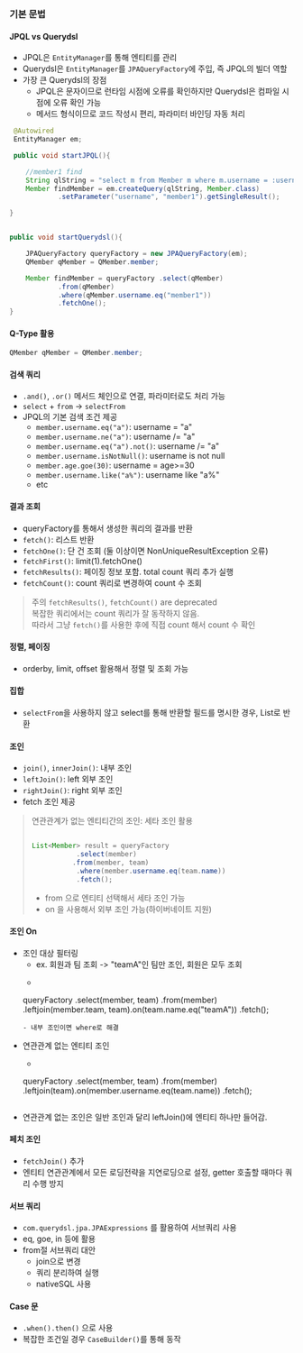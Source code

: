 ### 기본 문법

#### JPQL vs Querydsl


- JPQL은 `EntityManager`를 통해 엔티티를 관리
- Querydsl은 `EntityManager`를 `JPAQueryFactory`에 주입, 즉 JPQL의 빌더 역할
- 가장 큰 Querydsl의 장점
    - JPQL은 문자이므로 런타임 시점에 오류를 확인하지만 Querydsl은 컴파일 시점에 오류 확인 가능
    - 메서드 형식이므로 코드 작성시 편리, 파라미터 바인딩 자동 처리


```java
 @Autowired
 EntityManager em;

 public void startJPQL(){

    //member1 find
    String qlString = "select m from Member m where m.username = :username";
    Member findMember = em.createQuery(qlString, Member.class)
            .setParameter("username", "member1").getSingleResult();

}


public void startQuerydsl(){

    JPAQueryFactory queryFactory = new JPAQueryFactory(em); 
	QMember qMember = QMember.member;

    Member findMember = queryFactory .select(qMember)
            .from(qMember)
            .where(qMember.username.eq("member1"))
            .fetchOne(); 
}
```

#### Q-Type 활용

```java
QMember qMember = QMember.member;

```
#### 검색 쿼리
- `.and()`, `.or()` 메서드 체인으로 연결, 파라미터로도 처리 가능
- `select` + `from` -> `selectFrom`
- JPQL의 기본 검색 조건 제공
    - `member.username.eq("a")`: username = "a"
    - `member.username.ne("a")`: username /= "a"
    - `member.username.eq("a").not()`: username /= "a"
    - `member.username.isNotNull()`: username is not null
    - `member.age.goe(30)`: username = age>=30
    - `member.username.like("a%")`: username like "a%"
    - etc

#### 결과 조회
- queryFactory를 통해서 생성한 쿼리의 결과를 반환
- `fetch()`: 리스트 반환
- `fetchOne()`: 단 건 조회 (둘 이상이면 NonUniqueResultException 오류)
- `fetchFirst()`: limit(1).fetchOne()
- `fetchResults()`: 페이징 정보 포함. total count 쿼리 추가 실행
- `fetchCount()`: count 쿼리로 변경하여 count 수 조회

> 주의
> `fetchResults()`, `fetchCount()` are deprecated<br>
> 복잡한 쿼리에서는 count 쿼리가 잘 동작하지 않음.<br>
> 따라서 그냥 `fetch()`를 사용한 후에 직접 count 해서 count 수 확인

#### 정렬, 페이징
- orderby, limit, offset 활용해서 정렬 및 조회 가능

#### 집합
- `selectFrom`을 사용하지 않고 select를 통해 반환할 필드를 명시한 경우, List<Tuple>로 반환

#### 조인
- `join()`, `innerJoin()`: 내부 조인
- `leftJoin()`: left 외부 조인
- `rightJoin()`: right 외부 조인
- fetch 조인 제공


> 연관관계가 없는 엔티티간의 조인: 세타 조인 활용
>
>```java
>
>List<Member> result = queryFactory
>            .select(member)
>           .from(member, team)
>            .where(member.username.eq(team.name))
>            .fetch();
>
>```
> - from 으로 엔티티 선택해서 세타 조인 가능
> - on 을 사용해서 외부 조인 가능(하이버네이트 지원)

#### 조인 On
- 조인 대상 필터링
    - ex. 회원과 팀 조회 -> "teamA"인 팀만 조인, 회원은 모두 조회
    - ```java
    queryFactory
            .select(member, team)
            .from(member)
            .leftjoin(member.team, team).on(team.name.eq("teamA"))
            .fetch();
    ```
    - 내부 조인이면 where로 해결
- 연관관계 없는 엔티티 조인
    - ```java
    queryFactory
            .select(member, team)
            .from(member)
            .leftjoin(team).on(member.username.eq(team.name))
            .fetch();
    ```
- 연관관계 없는 조인은 일반 조인과 달리 leftJoin()에 엔티티 하나만 들어감.

#### 페치 조인

- `fetchJoin()` 추가
- 엔티티 연관관계에서 모든 로딩전략을 지연로딩으로 설정, getter 호출할 때마다 쿼리 수행 방지

#### 서브 쿼리

- `com.querydsl.jpa.JPAExpressions` 를 활용하여 서브쿼리 사용
- eq, goe, in 등에 활용
- from절 서브쿼리 대안
    - join으로 변경
    - 쿼리 분리하여 실행
    - nativeSQL 사용

#### Case 문
- `.when().then()` 으로 사용
- 복잡한 조건일 경우 `CaseBuilder()`를 통해 동작

